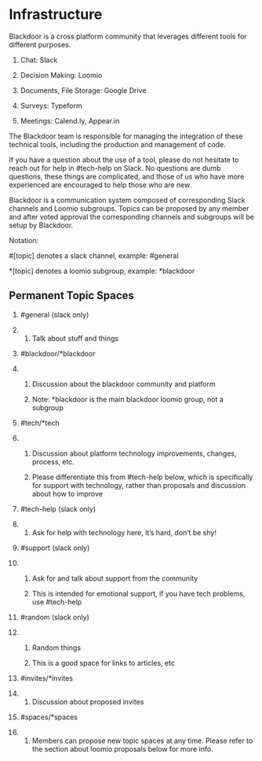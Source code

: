 # Infrastructure

Blackdoor is a cross platform community that leverages different tools for different purposes.

1. Chat: Slack

2. Decision Making: Loomio

3. Documents, File Storage: Google Drive

4. Surveys: Typeform

5. Meetings: Calend.ly, Appear.in

The Blackdoor team is responsible for managing the integration of these technical tools, including the production and management of code.

If you have a question about the use of a tool, please do not hesitate to reach out for help in \#tech-help on Slack. No questions are dumb questions, these things are complicated, and those of us who have more experienced are encouraged to help those who are new.

Blackdoor is a communication system composed of corresponding Slack channels and Loomio subgroups. Topics can be proposed by any member and after voted approval the corresponding channels and subgroups will be setup by Blackdoor.

Notation:

\#\[topic\] denotes a slack channel, example: \#general

\*\[topic\] denotes a loomio subgroup, example: \*blackdoor

## Permanent Topic Spaces

1. \#general \(slack only\)

2. 1. Talk about stuff and things
3. \#blackdoor/\*blackdoor

4. 1. Discussion about the blackdoor community and platform

   2. Note: \*blackdoor is the main blackdoor loomio group, not a subgroup
5. \#tech/\*tech

6. 1. Discussion about platform technology improvements, changes, process, etc.

   2. Please differentiate this from \#tech-help below, which is specifically for support with technology, rather than proposals and discussion about how to improve
7. \#tech-help \(slack only\)

8. 1. Ask for help with technology here, it’s hard, don’t be shy!
9. \#support \(slack only\)

10. 1. Ask for and talk about support from the community

    2. This is intended for emotional support, if you have tech problems, use \#tech-help
11. \#random \(slack only\)

12. 1. Random things

    2. This is a good space for links to articles, etc
13. \#invites/\*invites

14. 1. Discussion about proposed invites
15. \#spaces/\*spaces

16. 1. Members can propose new topic spaces at any time. Please refer to the section about loomio proposals below for more info.



